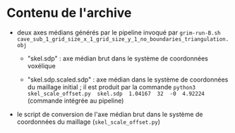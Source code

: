 
# Contenu de l'archive

- deux axes médians générés par le pipeline invoqué par 
  `grim-run-B.sh  cave_sub_1_grid_size_x_1_grid_size_y_1_no_boundaries_triangulation.obj`

  - "skel.sdp" : axe médian brut dans le système de coordonnées voxélique

  - "skel.sdp.scaled.sdp" : axe médian dans le système de coordonnées du
     maillage initial ; il est produit par la commande
     `python3  skel_scale_offset.py  skel.sdp  1.04167  32  -0  4.92224`
     (commande intégrée au pipeline)

- le script de conversion de l'axe médian brut dans le système de coordonnées
  du maillage (`skel_scale_offset.py`)


